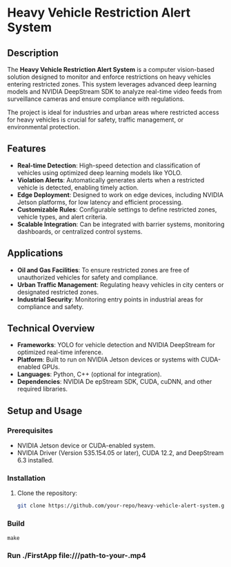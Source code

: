 # Heavy Vehicle Restriction Alert System  

## Description  
The **Heavy Vehicle Restriction Alert System** is a computer vision-based solution designed to monitor and enforce restrictions on heavy vehicles entering restricted zones. This system leverages advanced deep learning models and NVIDIA DeepStream SDK to analyze real-time video feeds from surveillance cameras and ensure compliance with regulations.  

The project is ideal for industries and urban areas where restricted access for heavy vehicles is crucial for safety, traffic management, or environmental protection.  

## Features  
- **Real-time Detection**: High-speed detection and classification of vehicles using optimized deep learning models like YOLO.  
- **Violation Alerts**: Automatically generates alerts when a restricted vehicle is detected, enabling timely action.  
- **Edge Deployment**: Designed to work on edge devices, including NVIDIA Jetson platforms, for low latency and efficient processing.  
- **Customizable Rules**: Configurable settings to define restricted zones, vehicle types, and alert criteria.  
- **Scalable Integration**: Can be integrated with barrier systems, monitoring dashboards, or centralized control systems.  

## Applications  
- **Oil and Gas Facilities**: To ensure restricted zones are free of unauthorized vehicles for safety and compliance.  
- **Urban Traffic Management**: Regulating heavy vehicles in city centers or designated restricted zones.  
- **Industrial Security**: Monitoring entry points in industrial areas for compliance and safety.  

## Technical Overview  
- **Frameworks**: YOLO for vehicle detection and NVIDIA DeepStream for optimized real-time inference.  
- **Platform**: Built to run on NVIDIA Jetson devices or systems with CUDA-enabled GPUs.  
- **Languages**: Python, C++ (optional for integration).  
- **Dependencies**: NVIDIA De epStream SDK, CUDA, cuDNN, and other required libraries.  

## Setup and Usage  
### Prerequisites  
- NVIDIA Jetson device or CUDA-enabled system.  
- NVIDIA Driver (Version 535.154.05 or later), CUDA 12.2, and DeepStream 6.3 installed.  

### Installation  
1. Clone the repository:  
   ```bash  
   git clone https://github.com/your-repo/heavy-vehicle-alert-system.git
   
### Build
    make
    
### Run ./FirstApp file:///path-to-your-.mp4


